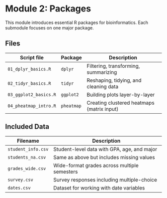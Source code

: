 # Module 2: Packages

This module introduces essential R packages for bioinformatics. Each submodule focuses on one major package.

## Files

| Script file                  | Package     | Description                                |
|------------------------------|-------------|--------------------------------------|
| `01_dplyr_basics.R`          | `dplyr`     | Filtering, transforming, summarizing |
| `02_tidyr_basics.R`          | `tidyr`     | Reshaping, tidying, and cleaning data |
| `03_ggplot2_basics.R`        | `ggplot2`   | Building plots layer-by-layer        |
| `04_pheatmap_intro.R`        | `pheatmap`  | Creating clustered heatmaps (matrix input) |

## Included Data

| Filename           | Description                                  |
|--------------------|----------------------------------------------|
| `student_info.csv` | Student-level data with GPA, age, and major  |
| `students_na.csv`  | Same as above but includes missing values     |
| `grades_wide.csv`  | Wide-format grades across multiple semesters |
| `survey.csv`       | Survey responses including multiple-choice   |
| `dates.csv`        | Dataset for working with date variables      |
